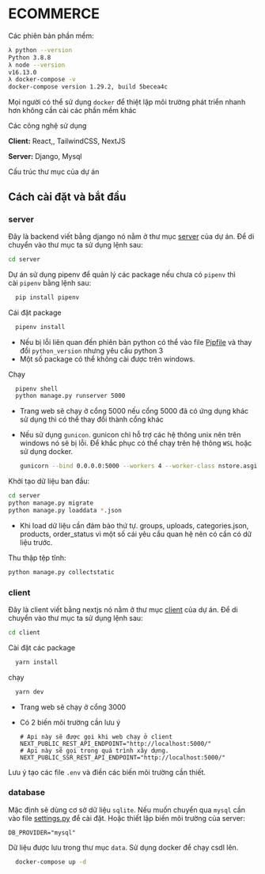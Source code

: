 # **ECOMMERCE**

Các phiên bản phần mềm:

```bash
λ python --version
Python 3.8.8
λ node --version
v16.13.0
λ docker-compose -v
docker-compose version 1.29.2, build 5becea4c
```

Mọi người có thể sử dụng `docker` để thiệt lập môi trường phát triển nhanh hơn không cần cài các phần mềm khác

Các công nghệ sử dụng

**Client:** React,, TailwindCSS, NextJS

**Server:** Django, Mysql


Cấu trúc thư mục của dự án

## Cách cài đặt và bắt đầu

### **server**

Đây là backend viết bằng django nó nằm ở thư mục [server](./server) của dự án. Để di chuyển vào thư mục ta sử dụng lệnh sau:

```bash
cd server
```

Dự án sử dụng pipenv để quản lý các package nếu chưa có `pipenv` thì cài `pipenv` bằng lệnh sau:

```bash
  pip install pipenv
```

Cái đặt package

```bash
  pipenv install
```

* Nếu bị lỗi liên quan đến phiên bản python có thể vào file [Pipfile](./server/Pipfile) và thay đổi `python_version` nhưng yêu cầu python 3
* Một số package có thể không cài được trên windows.

Chạy

```bash
  pipenv shell
  python manage.py runserver 5000
```

* Trang web sẽ chạy ở cổng 5000 nếu cổng 5000 đã có ứng dụng khác sử dụng thì có thể thay đổi thành cổng khác

* Nếu sử dụng `gunicon`. gunicon chỉ hỗ trợ các hệ thông unix nên trên windows nó sẽ bị lỗi. Để khắc phục có thể chạy trên hệ thông `WSL` hoặc sử dụng docker.

  ```bash
  gunicorn --bind 0.0.0.0:5000 --workers 4 --worker-class nstore.asgi.gunicorn_worker.UvicornWorker nstore.asgi:application
  ```

Khởi tạo dữ liệu ban đầu:

```bash
cd server
python manage.py migrate
python manage.py loaddata *.json
```

* Khi load dữ liệu cần đảm bảo thứ tự. groups, uploads, categories.json, products, order_status vì một số cái yêu cầu quan hệ nên có cần có dữ liệu trước.

Thu thập tệp tĩnh:

```bash
python manage.py collectstatic
```



### **client**

Đây là client viết bằng nextjs nó nằm ở thư mục [client](./client) của dự án. Để di chuyển vào thư mục ta sử dụng lệnh sau:

```bash
cd client
```

Cài đặt các package

```bash
  yarn install
```

chạy

```bash
  yarn dev
```

* Trang web sẽ chạy ở cổng 3000

* Có 2 biến môi trường cần lưu ý

  ```
  # Api này sẽ được gọi khi web chạy ở client
  NEXT_PUBLIC_REST_API_ENDPOINT="http://localhost:5000/" 
  # Api này sẽ gọi trong quá trình xây dựng.
  NEXT_PUBLIC_SSR_REST_API_ENDPOINT="http://localhost:5000/"
  ```

Lưu ý tạo các file `.env` và điền các biến môi trường cần thiết.  

### **database**

Mặc định sẽ dùng cơ sở dữ liệu `sqlite`. Nếu muốn chuyển qua `mysql` cần vào file [settings.py](./server/storefront/settings.py) để cài đặt. Hoặc thiết lập biến môi trường của server:

```
DB_PROVIDER="mysql"
```

Dữ liệu được lưu trong thư mục `data`. Sử dụng docker để chạy csdl lên.

```bash
  docker-compose up -d
```
